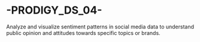 # -PRODIGY_DS_04-
Analyze and visualize sentiment patterns in social media data to understand public opinion and attitudes towards specific topics or brands.
